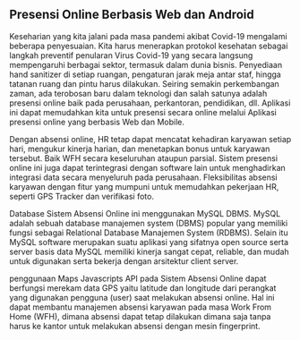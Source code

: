 ## Presensi Online Berbasis Web dan Android

Keseharian yang kita jalani pada masa pandemi akibat Covid-19 mengalami beberapa penyesuaian.
Kita harus menerapkan protokol kesehatan sebagai langkah preventif penularan Virus Covid-19 yang secara langsung mempengaruhi berbagai sektor, termasuk dalam dunia bisnis. 
Penyediaan hand sanitizer di setiap ruangan, pengaturan jarak meja antar staf, hingga tatanan ruang dan pintu harus dilakukan.
Seiring semakin perkembangan zaman, ada terobosan baru dalam teknologi dan salah satunya adalah presensi online baik pada perusahaan, perkantoran, pendidikan, dll. 
Aplikasi ini dapat memudahkan kita untuk presensi secara online melalui Aplikasi presensi online yang berbasis Web dan Mobile.

Dengan absensi online, HR tetap dapat mencatat kehadiran karyawan setiap hari, mengukur kinerja harian, dan menetapkan bonus untuk karyawan tersebut.
Baik WFH secara keseluruhan ataupun parsial.
Sistem presensi online ini juga dapat terintegrasi dengan software lain untuk menghadirkan integrasi data secara menyeluruh pada perusahaan.
Fleksibilitas absensi karyawan dengan fitur yang mumpuni untuk memudahkan pekerjaan HR, seperti GPS Tracker dan verifikasi foto.

Database Sistem Absensi Online ini menggunakan MySQL DBMS.
MySQL adalah sebuah database manajemen system (DBMS) popular yang memiliki fungsi sebagai Relational Database Manajemen System (RDBMS).
Selain itu MySQL software merupakan suatu aplikasi yang sifatnya open source serta server basis data MySQL memiliki kinerja sangat cepat,
reliable, dan mudah untuk digunakan serta bekerja dengan arsitektur client server.

penggunaan Maps Javascripts API pada Sistem Absensi Online dapat berfungsi merekam data GPS yaitu latitude dan longitude dari perangkat yang digunakan pengguna (user) saat melakukan absensi online.
Hal ini dapat membantu manajemen absensi karyawan pada masa Work From Home (WFH), dimana absensi dapat tetap dilakukan dimana saja tanpa harus ke kantor untuk melakukan absensi dengan mesin fingerprint. 

